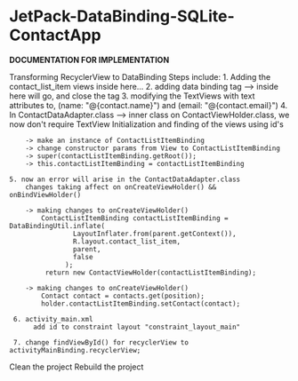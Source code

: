 # JetPack-DataBinding-SQLite-ContactApp

**DOCUMENTATION FOR IMPLEMENTATION**

Transforming RecyclerView to DataBinding
Steps include:
    1. Adding the contact_list_item views inside <layout> here...  </layout>
    2. adding data binding tag --> <data> 
        inside here will go, <variable name="contact" and type="package location for the contact class"/>
        and close the tag
    3. modifying the TextViews with text attributes to,
        (name: "@{contact.name}") and (email: "@{contact.email}")
    4. In ContactDataAdapter.class --> inner class on ContactViewHolder.class,
        we now don't require TextView Initialization and finding of the views using id's
        
        -> make an instance of ContactListItemBinding
        -> change constructor params from View to ContactListItemBinding
        -> super(contactListItemBinding.getRoot());
        -> this.contactListItemBinding = contactListItemBinding
        
    5. now an error will arise in the ContactDataAdapter.class 
        changes taking affect on onCreateViewHolder() && onBindViewHolder()
        
        -> making changes to onCreateViewHolder()
            ContactListItemBinding contactListItemBinding = DataBindingUtil.inflate(
                    LayoutInflater.from(parent.getContext()),
                    R.layout.contact_list_item,
                    parent,
                    false
                  );
             return new ContactViewHolder(contactListItemBinding);
             
        -> making changes to onCreateViewHolder()
            Contact contact = contacts.get(position);
            holder.contactListItemBinding.setContact(contact);
            
     6. activity_main.xml
          add id to constraint layout "constraint_layout_main"
          
     7. change findViewById() for recyclerView to activityMainBinding.recyclerView;
    
Clean the project
Rebuild the project
